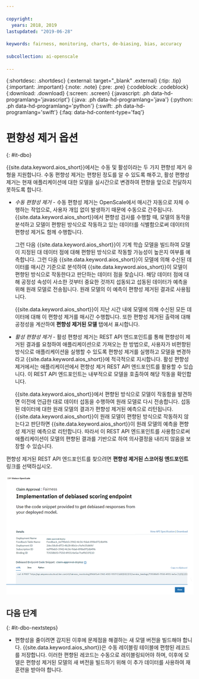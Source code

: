 ```yaml
---

copyright:
  years: 2018, 2019
lastupdated: "2019-06-28"

keywords: fairness, monitoring, charts, de-biasing, bias, accuracy

subcollection: ai-openscale

---
```


{:shortdesc: .shortdesc}
{:external: target="_blank" .external}
{:tip: .tip}
{:important: .important}
{:note: .note}
{:pre: .pre}
{:codeblock: .codeblock}
{:download: .download}
{:screen: .screen}
{:javascript: .ph data-hd-programlang='javascript'}
{:java: .ph data-hd-programlang='java'}
{:python: .ph data-hd-programlang='python'}
{:swift: .ph data-hd-programlang='swift'}
{:faq: data-hd-content-type='faq'}

# 편향성 제거 옵션
{: #it-dbo}

{{site.data.keyword.aios_short}}에서는 수동 및 활성이라는 두 가지 편향성 제거 유형을 지원합니다. 수동 편향성 제거는 편향된 정도를 알 수 있도록 해주고, 활성 편향성 제거는 현재 애플리케이션에 대한 모델을 실시간으로 변경하여 편향을 앞으로 전달하지 못하도록 합니다.

- *수동 편향성 제거* - 수동 편향성 제거는 OpenScale에서 매시간 자동으로 자체 수행하는 작업으로, 사용자 개입 없이 발생하기 때문에 수동으로 간주됩니다. {{site.data.keyword.aios_short}}에서 편향성 검사를 수행할 때, 모델의 동작을 분석하고 모델이 편향된 방식으로 작동하고 있는 데이터를 식별함으로써 데이터의 편향성 제거도 함께 수행합니다.

  그런 다음 {{site.data.keyword.aios_short}}이 기계 학습 모델을 빌드하여 모델이 지정된 대 데이터 점에 대해 편향된 방식으로 작동할 가능성이 높은지 여부를 예측합니다. 그런 다음 {{site.data.keyword.aios_short}}이 모델에 의해 수신된 데이터를 매시간 기준으로 분석하여 {{site.data.keyword.aios_short}}이 모델이 편향된 방식으로 작동한다고 판단하는 데이터 점을 찾습니다. 해당 데이터 점에 대해 공정성 속성이 사소한 것부터 중요한 것까지 섭동되고 섭동된 데이터가 예측을 위해 원래 모델로 전송됩니다. 원래 모델의 이 예측이 편향성 제거된 결과로 사용됩니다.

  {{site.data.keyword.aios_short}}이 지난 시간 내에 모델에 의해 수신된 모든 데이터에 대해 이 편향성 제거를 매시간 수행합니다. 또한 편향성 제거된 출력에 대해 공정성을 계산하여 **편향성 제거된 모델** 탭에서 표시합니다.

- *활성 편향성 제거* - 활성 편향성 제거는 REST API 엔드포인트를 통해 편향성이 제거된 결과를 요청하여 애플리케이션으로 가져오는 한 방법으로, 사용자가 비편향된 방식으로 애플리케이션을 실행할 수 있도록 편향성 제거를 실행하고 모델을 변경하라고 {{site.data.keyword.aios_short}}에 적극적으로 지시합니다. 활성 편향성 제거에서는 애플리케이션에서 편향성 제거 REST API 엔드포인트를 활용할 수 있습니다. 이 REST API 엔드포인트는 내부적으로 모델을 호출하여 해당 작동을 확인합니다.

  {{site.data.keyword.aios_short}}에서 편향된 방식으로 모델이 작동함을 발견하면 이전에 언급한 대로 데이터 섭동을 수행하여 원래 모델로 다시 전송합니다. 섭동된 데이터에 대한 원래 모델의 결과가 편향성 제거된 예측으로 리턴됩니다. {{site.data.keyword.aios_short}}이 원래 모델이 편향된 방식으로 작동하지 않는다고 판단하면 {{site.data.keyword.aios_short}}이 원래 모델의 예측을 편향성 제거된 예측으로 리턴합니다. 따라서 이 REST API 엔드포인트를 사용함으로써 애플리케이션이 모델의 편향된 결과를 기반으로 하여 의사결정을 내리지 않음을 보장할 수 있습니다.

편향성 제거된 REST API 엔드포인트를 찾으려면 **편향성 제거된 스코어링 엔드포인트** 링크를 선택하십시오.

![편향성 제거 API 엔드포인트 세부사항 화면이 코드 스니펫 상자에 표시된 cURL 예제와 함께 표시됨](images/insight-debias-api.png)

## 다음 단계
{: #it-dbo-nextsteps}

- 편향성을 줄이려면 감지된 이후에 문제점을 해결하는 새 모델 버전을 빌드해야 합니다. {{site.data.keyword.aios_short}}은 수동 레이블링 테이블에 편향된 레코드를 저장합니다. 이러한 편향된 레코드는 수동으로 레이블링되어야 하며, 이후에 모델은 편향성 제거된 모델의 새 버전을 빌드하기 위해 이 추가 데이터를 사용하여 재훈련을 받아야 합니다. 


